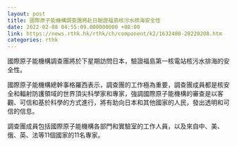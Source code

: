 ```yaml
---
layout: post
title: 國際原子能機構調查團將赴日驗證福島核污水排海安全性
date: 2022-02-08 04:55:09.000000000 +08:00
link: https://news.rthk.hk/rthk/ch/component/k2/1632480-20220208.htm
categories: rthk
---
```


國際原子能機構調查團將於下星期訪問日本，驗證福島第一核電站核污水排海的安全性。

國際原子能機構總幹事格羅西表示，調查團的工作極為重要，調查團成員都是核安全和輻射防護領域的世界頂尖科學家和專家，強調國際原子能機構的審查是以客觀、可信和基於科學的方式進行，將有助向日本和其他國家的人民，發出透明和可信的信息。

調查團成員包括國際原子能機構各部門和實驗室的工作人員，以及來自中、美、俄、英、法等11個國家的11名專家。
